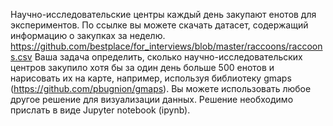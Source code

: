 Научно-исследовательские центры каждый день закупают енотов для экспериментов. По ссылке вы можете скачать датасет, содержащий информацию о закупках за неделю. https://github.com/bestplace/for_interviews/blob/master/raccoons/raccoons.csv Ваша задача определить, сколько научно-исследовательских центров закупило хотя бы за один день больше 500 енотов и нарисовать их на карте, например, используя библиотеку gmaps (https://github.com/pbugnion/gmaps). Вы можете использовать любое другое решение для визуализации данных. Решение необходимо прислать в виде Jupyter notebook (ipynb).

